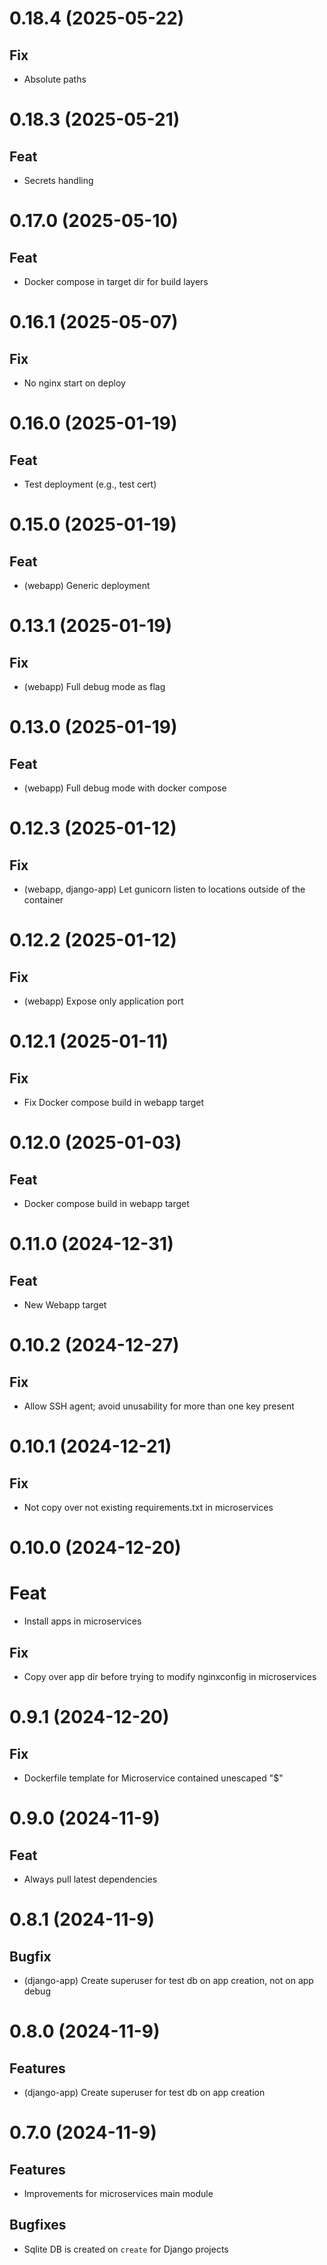 # 0.18.4 (2025-05-22)

## Fix

-   Absolute paths

# 0.18.3 (2025-05-21)

## Feat

-   Secrets handling

# 0.17.0 (2025-05-10)

## Feat

-   Docker compose in target dir for build layers

# 0.16.1 (2025-05-07)

## Fix

-   No nginx start on deploy

# 0.16.0 (2025-01-19)

## Feat

-   Test deployment (e.g., test cert)

# 0.15.0 (2025-01-19)

## Feat

-   (webapp) Generic deployment

# 0.13.1 (2025-01-19)

## Fix

-   (webapp) Full debug mode as flag

# 0.13.0 (2025-01-19)

## Feat

-   (webapp) Full debug mode with docker compose

# 0.12.3 (2025-01-12)

## Fix

-   (webapp, django-app) Let gunicorn listen to locations outside of the container

# 0.12.2 (2025-01-12)

## Fix

-   (webapp) Expose only application port

# 0.12.1 (2025-01-11)

## Fix

-   Fix Docker compose build in webapp target

# 0.12.0 (2025-01-03)

## Feat

-   Docker compose build in webapp target

# 0.11.0 (2024-12-31)

## Feat

-   New Webapp target

# 0.10.2 (2024-12-27)

## Fix

-   Allow SSH agent; avoid unusability for more than one key present

# 0.10.1 (2024-12-21)

## Fix

-   Not copy over not existing requirements.txt in microservices

# 0.10.0 (2024-12-20)

# Feat

-   Install apps in microservices

## Fix

-   Copy over app dir before trying to modify nginxconfig in microservices

# 0.9.1 (2024-12-20)

## Fix

-   Dockerfile template for Microservice contained unescaped "$"

# 0.9.0 (2024-11-9)

## Feat

-   Always pull latest dependencies

# 0.8.1 (2024-11-9)

## Bugfix

-   (django-app) Create superuser for test db on app creation, not on app debug

# 0.8.0 (2024-11-9)

## Features

-   (django-app) Create superuser for test db on app creation

# 0.7.0 (2024-11-9)

## Features

-   Improvements for microservices main module

## Bugfixes

-   Sqlite DB is created on `create` for Django projects
